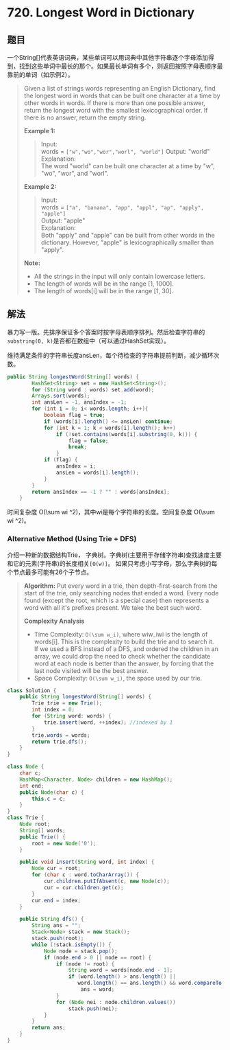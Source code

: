 # 720. Longest Word in Dictionary

## 题目

一个String[]代表英语词典，某些单词可以用词典中其他字符串逐个字母添加得到，找到这些单词中最长的那个。如果最长单词有多个，则返回按照字母表顺序最靠前的单词（如示例2）。

>Given a list of strings words representing an English Dictionary, find the longest word in words that can be built one character at a time by other words in words. If there is more than one possible answer, return the longest word with the smallest lexicographical order.
If there is no answer, return the empty string.
>
>**Example 1:**
>
>>Input:  
>>words = `["w","wo","wor","worl", "world"]`
>>Output: "world"  
>>Explanation:  
>>The word "world" can be built one character at a time by "w", "wo", "wor", and "worl".
>
>**Example 2:**
>
>>Input:  
>>words = `["a", "banana", "app", "appl", "ap", "apply", "apple"]`  
>>Output: "apple"  
>>Explanation:  
>>Both "apply" and "apple" can be built from other words in the dictionary. However, "apple" is lexicographically smaller than "apply".
>
>**Note:**
>
> - All the strings in the input will only contain lowercase letters.
> - The length of words will be in the range [1, 1000].
> - The length of words[i] will be in the range [1, 30].

## 解法

暴力写一版。先排序保证多个答案时按字母表顺序排列。然后检查字符串的`substring(0, k)`是否都在数组中（可以通过HashSet实现）。

维持满足条件的字符串长度ansLen，每个待检查的字符串提前判断，减少循环次数。

```java
public String longestWord(String[] words) {
        HashSet<String> set = new HashSet<String>();
        for (String word : words) set.add(word);
        Arrays.sort(words);
        int ansLen = -1, ansIndex = -1;
        for (int i = 0; i< words.length; i++){
            boolean flag = true;
            if (words[i].length() <= ansLen) continue;
            for (int k = 1; k < words[i].length(); k++)
                if (!set.contains(words[i].substring(0, k))) {
                    flag = false;
                    break;
                }
            if (flag) {
                ansIndex = i;
                ansLen = words[i].length();
            }
        }
        return ansIndex == -1 ? "" : words[ansIndex];
    }
```

时间复杂度 O(\sum wi ^2)，其中wi是每个字符串的长度。空间复杂度 O(\sum wi ^2)。

### Alternative Method (Using Trie + DFS)

介绍一种新的数据结构Trie， 字典树。字典树(主要用于存储字符串)查找速度主要和它的元素(字符串)的长度相关`[O(w)]`。 如果只考虑小写字母，那么字典树的每个节点最多可能有26个子节点。

> **Algorithm:** Put every word in a trie, then depth-first-search from the start of the trie, only searching nodes that ended a word. Every node found (except the root, which is a special case) then represents a word with all it's prefixes present. We take the best such word.
>
>**Complexity Analysis**
>
> - Time Complexity: `O(\sum w_i)`, where wiw_iwi​ is the length of words[i]. This is the complexity to build the trie and to search it.  
>If we used a BFS instead of a DFS, and ordered the children in an array, we could drop the need to check whether the candidate word at each node is better than the answer, by forcing that the last node visited will be the best answer.
> - Space Complexity: `O(\sum w_i)`, the space used by our trie.

```java
class Solution {
    public String longestWord(String[] words) {
        Trie trie = new Trie();
        int index = 0;
        for (String word: words) {
            trie.insert(word, ++index); //indexed by 1
        }
        trie.words = words;
        return trie.dfs();
    }
}

class Node {
    char c;
    HashMap<Character, Node> children = new HashMap();
    int end;
    public Node(char c) {
        this.c = c;
    }
}
class Trie {
    Node root;
    String[] words;
    public Trie() {
        root = new Node('0');
    }

    public void insert(String word, int index) {
        Node cur = root;
        for (char c : word.toCharArray()) {
            cur.children.putIfAbsent(c, new Node(c));
            cur = cur.children.get(c);
        }
        cur.end = index;
    }

    public String dfs() {
        String ans = "";
        Stack<Node> stack = new Stack();
        stack.push(root);
        while (!stack.isEmpty()) {
            Node node = stack.pop();
            if (node.end > 0 || node == root) {
                if (node != root) {
                    String word = words[node.end - 1];
                    if (word.length() > ans.length() ||
                       word.length() == ans.length() && word.compareTo(ans) < 0)
                        ans = word;
                }
                for (Node nei : node.children.values())
                    stack.push(nei);
            }
        }
        return ans;
    }
}
```
